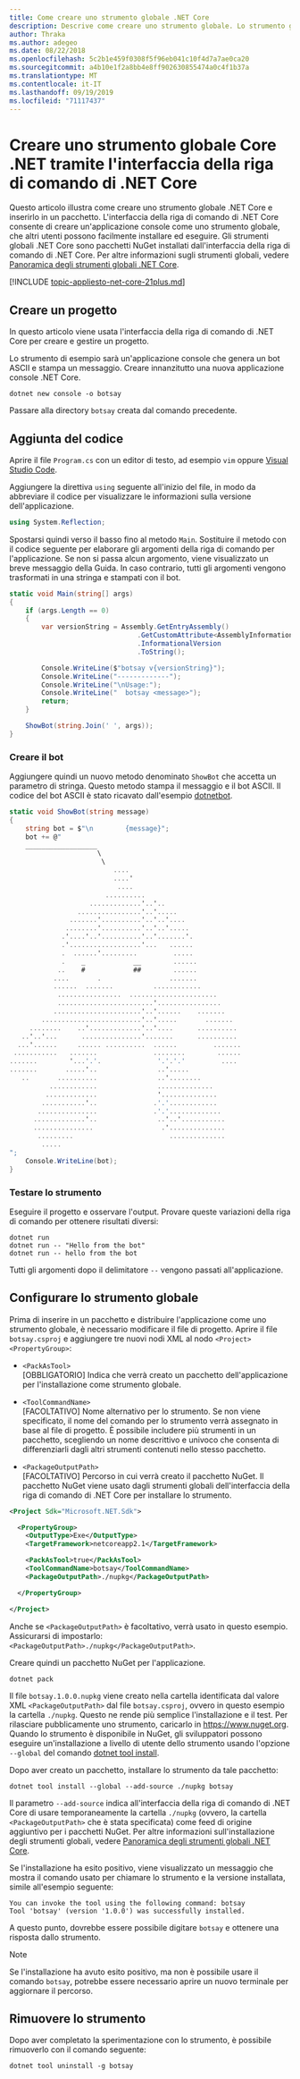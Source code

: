 ```yaml
---
title: Come creare uno strumento globale .NET Core
description: Descrive come creare uno strumento globale. Lo strumento globale è un'applicazione console installata tramite l'interfaccia della riga di comando di .NET Core.
author: Thraka
ms.author: adegeo
ms.date: 08/22/2018
ms.openlocfilehash: 5c2b1e459f0308f5f96eb041c10f4d7a7ae0ca20
ms.sourcegitcommit: a4b10e1f2a8bb4e8ff902630855474a0c4f1b37a
ms.translationtype: MT
ms.contentlocale: it-IT
ms.lasthandoff: 09/19/2019
ms.locfileid: "71117437"
---
```

# <a name="create-a-net-core-global-tool-using-the-net-core-cli"></a>Creare uno strumento globale Core .NET tramite l'interfaccia della riga di comando di .NET Core

Questo articolo illustra come creare uno strumento globale .NET Core e inserirlo in un pacchetto. L'interfaccia della riga di comando di .NET Core consente di creare un'applicazione console come uno strumento globale, che altri utenti possono facilmente installare ed eseguire. Gli strumenti globali .NET Core sono pacchetti NuGet installati dall'interfaccia della riga di comando di .NET Core. Per altre informazioni sugli strumenti globali, vedere [Panoramica degli strumenti globali .NET Core](global-tools.md).

[!INCLUDE [topic-appliesto-net-core-21plus.md](../../../includes/topic-appliesto-net-core-21plus.md)]

## <a name="create-a-project"></a>Creare un progetto

In questo articolo viene usata l'interfaccia della riga di comando di .NET Core per creare e gestire un progetto.

Lo strumento di esempio sarà un'applicazione console che genera un bot ASCII e stampa un messaggio. Creare innanzitutto una nuova applicazione console .NET Core.

```dotnetcli
dotnet new console -o botsay
```

Passare alla directory `botsay` creata dal comando precedente.

## <a name="add-the-code"></a>Aggiunta del codice

Aprire il file `Program.cs` con un editor di testo, ad esempio `vim` oppure [Visual Studio Code](https://code.visualstudio.com/).

Aggiungere la direttiva `using` seguente all'inizio del file, in modo da abbreviare il codice per visualizzare le informazioni sulla versione dell'applicazione.

```csharp
using System.Reflection;
```

Spostarsi quindi verso il basso fino al metodo `Main`. Sostituire il metodo con il codice seguente per elaborare gli argomenti della riga di comando per l'applicazione. Se non si passa alcun argomento, viene visualizzato un breve messaggio della Guida. In caso contrario, tutti gli argomenti vengono trasformati in una stringa e stampati con il bot.

```csharp
static void Main(string[] args)
{
    if (args.Length == 0)
    {
        var versionString = Assembly.GetEntryAssembly()
                                .GetCustomAttribute<AssemblyInformationalVersionAttribute>()
                                .InformationalVersion
                                .ToString();

        Console.WriteLine($"botsay v{versionString}");
        Console.WriteLine("-------------");
        Console.WriteLine("\nUsage:");
        Console.WriteLine("  botsay <message>");
        return;
    }

    ShowBot(string.Join(' ', args));
}
```

### <a name="create-the-bot"></a>Creare il bot

Aggiungere quindi un nuovo metodo denominato `ShowBot` che accetta un parametro di stringa. Questo metodo stampa il messaggio e il bot ASCII. Il codice del bot ASCII è stato ricavato dall'esempio [dotnetbot](https://github.com/dotnet/core/blob/master/samples/dotnetsay/Program.cs).

```csharp
static void ShowBot(string message)
{
    string bot = $"\n        {message}";
    bot += @"
    __________________
                      \
                       \
                          ....
                          ....'
                           ....
                        ..........
                    .............'..'..
                 ................'..'.....
               .......'..........'..'..'....
              ........'..........'..'..'.....
             .'....'..'..........'..'.......'.
             .'..................'...   ......
             .  ......'.........         .....
             .    _            __        ......
            ..    #            ##        ......
           ....       .                 .......
           ......  .......          ............
            ................  ......................
            ........................'................
           ......................'..'......    .......
        .........................'..'.....       .......
     ........    ..'.............'..'....      ..........
   ..'..'...      ...............'.......      ..........
  ...'......     ...... ..........  ......         .......
 ...........   .......              ........        ......
.......        '...'.'.              '.'.'.'         ....
.......       .....'..               ..'.....
   ..       ..........               ..'........
          ............               ..............
         .............               '..............
        ...........'..              .'.'............
       ...............              .'.'.............
      .............'..               ..'..'...........
      ...............                 .'..............
       .........                        ..............
        .....
";
    Console.WriteLine(bot);
}
```

### <a name="test-the-tool"></a>Testare lo strumento

Eseguire il progetto e osservare l'output. Provare queste variazioni della riga di comando per ottenere risultati diversi:

```dotnetcli
dotnet run
dotnet run -- "Hello from the bot"
dotnet run -- hello from the bot
```

Tutti gli argomenti dopo il delimitatore `--` vengono passati all'applicazione.

## <a name="setup-the-global-tool"></a>Configurare lo strumento globale

Prima di inserire in un pacchetto e distribuire l'applicazione come uno strumento globale, è necessario modificare il file di progetto. Aprire il file `botsay.csproj` e aggiungere tre nuovi nodi XML al nodo `<Project><PropertyGroup>`:

- `<PackAsTool>`\
[OBBLIGATORIO] Indica che verrà creato un pacchetto dell'applicazione per l'installazione come strumento globale.

- `<ToolCommandName>`\
[FACOLTATIVO] Nome alternativo per lo strumento. Se non viene specificato, il nome del comando per lo strumento verrà assegnato in base al file di progetto. È possibile includere più strumenti in un pacchetto, scegliendo un nome descrittivo e univoco che consenta di differenziarli dagli altri strumenti contenuti nello stesso pacchetto.

- `<PackageOutputPath>`\
[FACOLTATIVO] Percorso in cui verrà creato il pacchetto NuGet. Il pacchetto NuGet viene usato dagli strumenti globali dell'interfaccia della riga di comando di .NET Core per installare lo strumento.

```xml
<Project Sdk="Microsoft.NET.Sdk">

  <PropertyGroup>
    <OutputType>Exe</OutputType>
    <TargetFramework>netcoreapp2.1</TargetFramework>

    <PackAsTool>true</PackAsTool>
    <ToolCommandName>botsay</ToolCommandName>
    <PackageOutputPath>./nupkg</PackageOutputPath>

  </PropertyGroup>

</Project>
```

Anche se `<PackageOutputPath>` è facoltativo, verrà usato in questo esempio. Assicurarsi di impostarlo: `<PackageOutputPath>./nupkg</PackageOutputPath>`.

Creare quindi un pacchetto NuGet per l'applicazione.

```dotnetcli
dotnet pack
```

Il file `botsay.1.0.0.nupkg` viene creato nella cartella identificata dal valore XML `<PackageOutputPath>` dal file `botsay.csproj`, ovvero in questo esempio la cartella `./nupkg`. Questo ne rende più semplice l'installazione e il test. Per rilasciare pubblicamente uno strumento, caricarlo in <https://www.nuget.org>. Quando lo strumento è disponibile in NuGet, gli sviluppatori possono eseguire un'installazione a livello di utente dello strumento usando l'opzione `--global` del comando [dotnet tool install](dotnet-tool-install.md).

Dopo aver creato un pacchetto, installare lo strumento da tale pacchetto:

```dotnetcli
dotnet tool install --global --add-source ./nupkg botsay
```

Il parametro `--add-source` indica all'interfaccia della riga di comando di .NET Core di usare temporaneamente la cartella `./nupkg` (ovvero, la cartella `<PackageOutputPath>` che è stata specificata) come feed di origine aggiuntivo per i pacchetti NuGet. Per altre informazioni sull'installazione degli strumenti globali, vedere [Panoramica degli strumenti globali .NET Core](global-tools.md).

Se l'installazione ha esito positivo, viene visualizzato un messaggio che mostra il comando usato per chiamare lo strumento e la versione installata, simile all'esempio seguente:

```output
You can invoke the tool using the following command: botsay
Tool 'botsay' (version '1.0.0') was successfully installed.
```

A questo punto, dovrebbe essere possibile digitare `botsay` e ottenere una risposta dallo strumento.

> [!NOTE]
> Se l'installazione ha avuto esito positivo, ma non è possibile usare il comando `botsay`, potrebbe essere necessario aprire un nuovo terminale per aggiornare il percorso.

## <a name="remove-the-tool"></a>Rimuovere lo strumento

Dopo aver completato la sperimentazione con lo strumento, è possibile rimuoverlo con il comando seguente:

```dotnetcli
dotnet tool uninstall -g botsay
```
